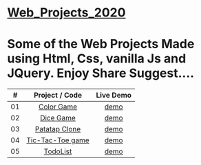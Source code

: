 # [Web_Projects_2020](https://astrosite77.me/Web_Projects_2020/)

# Some of the Web Projects Made using Html, Css, vanilla Js and JQuery. Enjoy Share Suggest.... 

|  #  |            Project / Code             | Live Demo |
| :-: | :----------------------------: | :-------: |
| 01  |       [Color Game](https://github.com/Astrogeek77/Web_Projects_2020/tree/main/Color%20Game)       | [demo](https://astrosite77.me/Web_Projects_2020/Color%20Game/)
| 02  |       [Dice Game](https://github.com/Astrogeek77/Web_Projects_2020/tree/main/Project%20Dice%20Game)       | [demo](https://astrosite77.me/Web_Projects_2020/Project%20Dice%20Game/)
| 03  |       [Patatap Clone](https://github.com/Astrogeek77/Web_Projects_2020/tree/main/Project%20Patatap%20Clone)       | [demo](https://astrosite77.me/Web_Projects_2020/Project%20Patatap%20Clone/)
| 04  |       [Tic-Tac-Toe game](https://github.com/Astrogeek77/Web_Projects_2020/tree/main/Project%20Tic-Tac-Toe%20game)       | [demo](https://astrosite77.me/Web_Projects_2020/Project%20Tic-Tac-Toe%20game/)
| 05  |       [TodoList](https://github.com/Astrogeek77/Web_Projects_2020/tree/main/Project-%20TodoList)       | [demo](https://astrosite77.me/Web_Projects_2020/Project-%20TodoList/)
